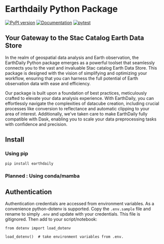 # Earthdaily Python Package
[![PyPI version](https://badge.fury.io/py/earthdaily.png)](https://badge.fury.io/py/earthdaily)
[![Documentation](https://img.shields.io/badge/Documentation-html-green.svg)](https://geosys.github.io/earthdaily-python-client/)
[![pytest](https://github.com/GEOSYS/earthdaily-python-client/actions/workflows/pytest.yaml/badge.svg?branch=main)](https://github.com/GEOSYS/earthdaily-python-client/actions/workflows/pytest.yaml)

## Your Gateway to the Stac Catalog Earth Data Store

In the realm of geospatial data analysis and Earth observation, the EarthDaily Python package emerges as a powerful toolset that seamlessly connects you to the vast and invaluable Stac catalog Earth Data Store. This package is designed with the vision of simplifying and optimizing your workflow, ensuring that you can harness the full potential of Earth observation data with ease and efficiency.

Our package is built upon a foundation of best practices, meticulously crafted to elevate your data analysis experience. With EarthDaily, you can effortlessly navigate the complexities of datacube creation, including crucial processes like conversion to reflectance and automatic clipping to your area of interest. Additionally, we've taken care to make EarthDaily fully compatible with Dask, enabling you to scale your data preprocessing tasks with confidence and precision.

## Install

### Using pip 

`pip install earthdaily`

### Planned : Using conda/mamba

## Authentication
Authentication credentials are accessed from environment variables. As a convenience python-dotenv is supported. 
Copy the `.env.sample` file and rename to simply `.env` and update with your credentials. This file is gitignored. 
Then add to your script/notebook:

```python3
from dotenv import load_dotenv

load_dotenv()  # take environment variables from .env.
```